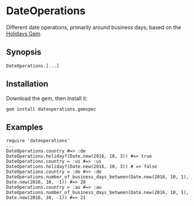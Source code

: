 # DateOperations
Different date operations, primarily around business days; based on the [Holidays Gem](https://github.com/holidays/holidays).

## Synopsis
	DateOperations.[...]
	
## Installation
Download the gem, then install it:

	gem install dateoperations.gemspec

## Examples
	require 'dateoperations'
	...
	DateOperations.country #=> :de
	DateOperations.holiday?(Date.new(2016, 10, 3)) #=> true
	DateOperations.country = :us #=> :us
	DateOperations.holiday?(Date.new(2016, 10, 3)) # => false
	DateOperations.country = :de #=> :de
	DateOperations.number_of_business_days_between(Date.new(2016, 10, 1), Date.new(2016, 10, -1)) #=> 20
	DateOperations.country = :au #=> :au
	DateOperations.number_of_business_days_between(Date.new(2016, 10, 1), Date.new(2016, 10, -1)) #=> 21
